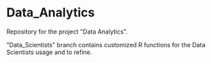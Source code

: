 # Data_Analytics

Repository for the project "Data Analytics".

"Data_Scientists" branch contains customized R functions for the Data Scientists usage and to refine.
